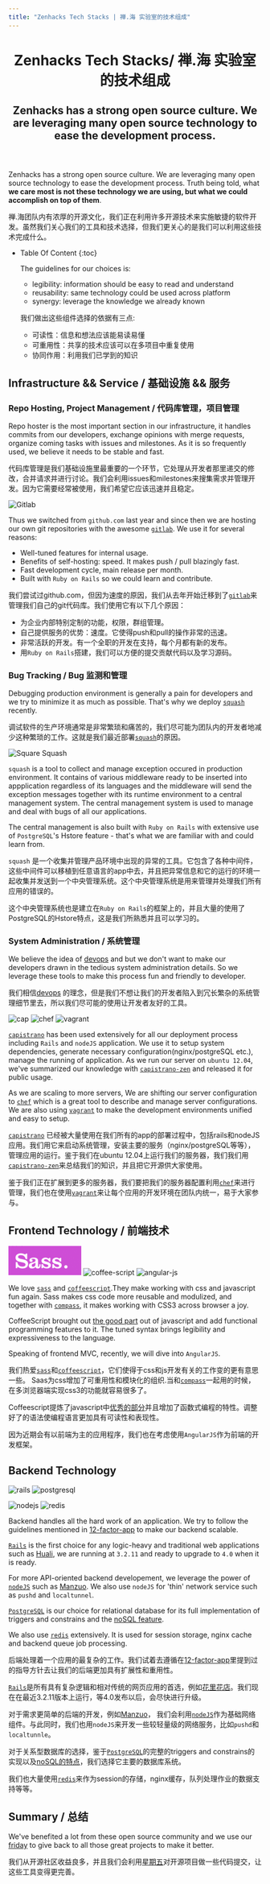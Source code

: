 ```yaml
---
title: "Zenhacks Tech Stacks | 禅.海 实验室的技术组成"
---
```


<header class="page-header">
  <h1 class="page-title">Zenhacks Tech Stacks/ 禅.海 实验室的技术组成</h1>
  <h2 class="page-description">
    Zenhacks has a strong open source culture. We are leveraging many open source technology to ease the development process.
  </h2>
</header><!-- end .page-header -->
  
  Zenhacks has a strong open source culture. We are leveraging many open source technology to ease the development process. Truth being told, what **we care most is not these technology we are using, but what we could accomplish on top of them**.

  禅.海团队内有浓厚的开源文化，我们正在利用许多开源技术来实施敏捷的软件开发。虽然我们关心我们的工具和技术选择，但我们更关心的是我们可以利用这些技术完成什么。

* Table Of Content
{:toc}

  The guidelines for our choices is:

  - legibility: information should be easy to read and understand
  - reusability: same technology could be used across platform
  - synergy: leverage the knowledge we already known

  我们做出这些组件选择的依据有三点:

  - 可读性：信息和想法应该能易读易懂
  - 可重用性：共享的技术应该可以在多项目中重复使用
  - 协同作用：利用我们已学到的知识

## Infrastructure && Service / 基础设施 && 服务

### Repo Hosting, Project Management / 代码库管理，项目管理

Repo hoster is the most important section in our infrastructure, it handles commits from our developers, exchange opinions with merge requests, organize coming tasks with issues and milestones. As it is so frequently used, we believe it needs to be stable and fast.

代码库管理是我们基础设施里最重要的一个环节，它处理从开发者那里递交的修改，合并请求并进行讨论。我们会利用issues和milestones来搜集需求并管理开发。因为它需要经常被使用，我们希望它应该迅速并且稳定。

![Gitlab](/img/logo-gitlab.png)

Thus we switched from `github.com` last year and since then we are hosting our own git repositories with the awesome [`gitlab`](http://gitlabhq.com). We use it for several reasons:

  - Well-tuned features for internal usage.
  - Benefits of self-hosting: speed. It makes push / pull blazingly fast.
  - Fast development cycle, main release per month.
  - Built with `Ruby on Rails` so we could learn and contribute.

我们尝试过github.com，但因为速度的原因，我们从去年开始迁移到了[`gitlab`](http://gitlabhq.com)来管理我们自己的git代码库。我们使用它有以下几个原因：

  - 为企业内部特别定制的功能，权限，群组管理。
  - 自己提供服务的优势：速度。它使得push和pull的操作非常的迅速。
  - 非常活跃的开发。有一个全职的开发在支持，每个月都有新的发布。
  - 用`Ruby on Rails`搭建，我们可以方便的提交贡献代码以及学习源码。

### Bug Tracking / Bug 监测和管理
Debugging production environment is generally a pain for developers and we try to minimize it as much as possible. That's why we deploy [`squash`](http://squash.io) recently.

调试软件的生产环境通常是非常繁琐和痛苦的，我们尽可能为团队内的开发者地减少这种繁琐的工作。这就是我们最近部署[`squash`](http://squash.io)的原因。

![Square Squash](/img/logo-square.png)

`squash` is a tool to collect and manage exception occured in production environment. It contains of various middleware ready to be inserted into appplication regardless of its languages and the middleware will send the exception messages together with its runtime environment to a central management system. The central management system is used to manage and deal with bugs of all our applications. 

The central management is also built with `Ruby on Rails` with extensive use of `PostgreSQL`'s Hstore feature - that's what we are familiar with and could learn from.

`squash` 是一个收集并管理产品环境中出现的异常的工具。它包含了各种中间件，这些中间件可以移植到任意语言的app中去，并且把异常信息和它的运行的环境一起收集并发送到一个中央管理系统。这个中央管理系统是用来管理并处理我们所有应用的错误的。

这个中央管理系统也是建立在`Ruby on Rails`的框架上的，并且大量的使用了PostgreSQL的Hstore特点，这是我们所熟悉并且可以学习的。

### System Administration / 系统管理

We believe the idea of [devops](http://en.wikipedia.org/wiki/Devops) and but we don't want to make our developers drawn in the tedious system administration details. So we leverage these tools to make this process fun and friendly to developer.

我们相信[devops](http://en.wikipedia.org/wiki/Devops) 的理念，但是我们不想让我们的开发者陷入到冗长繁杂的系统管理细节里去，所以我们尽可能的使用让开发者友好的工具。

![cap](/img/logo-cap.jpg) ![chef](/img/logo-chef.png) ![vagrant](/img/logo-vagrant.png)

[`capistrano`](http://capistranorb.com) has been used extensively for all our deployment process including `Rails` and `nodeJS` application. We use it to setup system dependencies, generate necessary configuration(nginx/postgreSQL etc.), manage the running of application. As we run our server on `ubuntu 12.04`, we've summarized our knowledge with [`capistrano-zen`](https://github.com/zenhacks/capistrano-zen) and released it for public usage.

As we are scaling to more servers, We are shifting our server configuration to [`chef`](www.opscode.com/chef/) which is a great tool to describe and manage server configurations. We are also using [`vagrant`](http://www.vagrantup.com/) to make the development environments unified and easy to setup.

[`capistrano`](http://capistranorb.com) 已经被大量使用在我们所有的app的部署过程中，包括rails和nodeJS应用。我们用它来启动系统管理，安装主要的服务（nginx/postgreSQL等等），管理应用的运行。鉴于我们在ubuntu 12.04上运行我们的服务器，我们我们用[`capistrano-zen`](https://github.com/zenhacks/capistrano-zen)来总结我们的知识，并且把它开源供大家使用。

鉴于我们正在扩展到更多的服务器，我们要把我们的服务器配置利用[`chef`](www.opscode.com/chef/)来进行管理，我们也在使用[`vagrant`](http://www.vagrantup.com/)来让每个应用的开发环境在团队内统一，易于大家参与。

## Frontend Technology / 前端技术
![sass](img/logo-sass.png) 
![coffee-script](/img/logo-coffee.png)
![angular-js](/img/logo-an.png)

We love [`sass`](http://sass-lang.com/) and [`coffeescript`](http://coffeescript.com/).They make working with css and javascript fun again. Sass makes css code more reusable and modulized, and together with [`compass`](http://compass-style.org/), it makes working with CSS3 across browser a joy.

CoffeeScript brought out [the good part](http://www.amazon.com/JavaScript-Good-Parts-Douglas-Crockford/dp/0596517742) out of javascript and add functional programming features to it. The tuned syntax brings legibility and expressiveness to the language.

Speaking of frontend MVC, recently, we will dive into `AngularJS`.

我们热爱[`sass`](http://sass-lang.com/)和[`coffeescript`](http://coffeescript.com/)，它们使得于css和js开发有关的工作变的更有意思一些。
Saas为css增加了可重用性和模块化的组织.当和[`compass`](http://compass-style.org/)一起用的时候，在多浏览器端实现css3的功能就容易很多了。

Coffeescript提炼了javascript中[优秀的部分](http://www.amazon.com/JavaScript-Good-Parts-Douglas-Crockford/dp/0596517742)并且增加了函数式编程的特性。调整好了的语法使编程语言更加具有可读性和表现性。

因为近期会有以前端为主的应用程序，我们也在考虑使用`AngularJS`作为前端的开发框架。

## Backend Technology
![rails](/img/logo-rails.png) 
![postgresql](/img/logo-pg.png) 

![nodejs](/img/logo-node.png) 
![redis](/img/logo-redis.png) 

Backend handles all the hard work of an application. We try to follow the guidelines mentioned in [12-factor-app](http://12factor.net/) to make our backend scalable.

[`Rails`](http://rubyonrails.org/) is the first choice for any logic-heavy and traditional web applications such as [Huali](http://hua.li), we are running at `3.2.11` and ready to upgrade to `4.0` when it is ready. 

For more API-oriented backend developement, we leverage the power of [`nodeJS`](http://nodejs.org/) such as [Manzuo](http://manzuoapp.com). We also use `nodeJS` for 'thin' network service such as `pushd` and `localtunnel`. 

[`PostgreSQL`](http://postgresql.org/) is our choice for relational database for its full implementation of triggers and constrains and the [noSQL feature](http://www.postgresql.org/docs/current/static/hstore.html).

We also use [`redis`](http://redis.io/) extensively. It is used for session storage, nginx cache and backend queue job processing.

后端处理着一个应用的最复杂的工作。我们试着去遵循在[12-factor-app](http://12factor.net/)里提到过的指导方针去让我们的后端更加具有扩展性和重用性。

[`Rails`](http://rubyonrails.org/)是所有具有复杂逻辑和相对传统的网页应用的首选，例如[花里花店](http://hua.li)。我们现在在最近3.2.11版本上运行，等4.0发布以后，会尽快进行升级。

对于需求更简单的后端的开发，例如[Manzuo](http://manzuoapp.com)， 我们会利用[`nodeJS`](http://nodejs.org/)作为基础网络组件。与此同时，我们也用`nodeJS`来开发一些较轻量级的网络服务，比如`pushd`和`localtunnle`。

对于关系型数据库的选择，鉴于[`PostgreSQL`](http://postgresql.org/)的完整的triggers and constrains的实现以及[noSQL的特点](http://www.postgresql.org/docs/current/static/hstore.html)，我们选择它主要的数据库系统。

我们也大量使用[`redis`](http://redis.io/)来作为session的存储，nginx缓存，队列处理作业的数据支持等等。

## Summary / 总结
We've benefited a lot from these open source community and we use our [friday][about-article] to give back to all those great projects to make it better.

我们从开源社区收益良多，并且我们会利用[星期五][about-article]对开源项目做一些代码提交，让这些工具变得更完善。

[about-article]: /intro.html#zenjobs